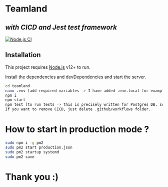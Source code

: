 # Teamland
## _with CICD and Jest test framework_

[![Node.js CI](https://github.com/n23khan/teamland/actions/workflows/ci.yml/badge.svg?branch=main)](https://github.com/n23khan/teamland/actions/workflows/ci.yml)

## Installation

This project requires [Node.js](https://nodejs.org/) v12+ to run.

Install the dependencies and devDependencies and start the server.

```sh
cd teamland
nano .env [add required variables -> I have added .env.local for example]
npm i
npm start
npm test [to run tests -> this is precisely written for Postgres DB, so you might wanna change package.json test scripts for that.]
If you want to remove CICD, just delete .github/workflows folder.
```
#
# How to start in production mode ?
```sh
sudo npm i -g pm2
sudo pm2 start production.json
sudo pm2 startup systemd
sudo pm2 save
```

# Thank you :)
#
